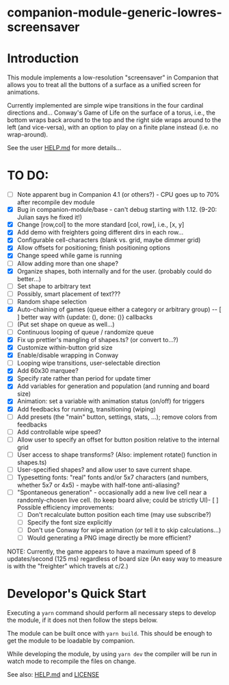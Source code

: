 # companion-module-generic-lowres-screensaver

# Introduction

This module implements a low-resolution "screensaver" in Companion that allows you to treat all the buttons of a
surface as a unified screen for animations.

Currently implemented are simple wipe transitions in the four cardinal directions and...
Conway's Game of Life on the surface of a torus, i.e., the bottom wraps back around to the top and the right side wraps around to the left (and vice-versa), with an option to play on a finite plane instead (i.e. no wrap-around).

See the user [HELP.md](./companion/HELP.md) for more details...

# TO DO:

- [ ] Note apparent bug in Companion 4.1 (or others?) - CPU goes up to 70% after recompile dev module
- [x] Bug in companion-module/base - can't debug starting with 1.12. (9-20: Julian says he fixed it!)
- [x] Change [row,col] to the more standard [col, row], i.e., [x, y]
- [x] Add demo with freighters going different dirs in each row...
- [x] Configurable cell-characters (blank vs. grid, maybe dimmer grid)
- [x] Allow offsets for positioning; finish positioning options
- [x] Change speed while game is running
- [ ] Allow adding more than one shape?
- [x] Organize shapes, both internally and for the user. (probably could do better...)
- [ ] Set shape to arbitrary text
- [ ] Possibly, smart placement of text???
- [ ] Random shape selection
- [x] Auto-chaining of games (queue either a category or arbitrary group)
      -- [ ] better way with {update: (), done: ()} callbacks
- [ ] (Put set shape on queue as well...)
- [ ] Continuous looping of queue / randomize queue
- [x] Fix up prettier's mangling of shapes.ts? (or convert to...?)
- [x] Customize within-button grid size
- [x] Enable/disable wrapping in Conway
- [ ] Looping wipe transitions, user-selectable direction
- [x] Add 60x30 marquee?
- [x] Specify rate rather than period for update timer
- [x] Add variables for generation and population (and running and board size)
- [x] Animation: set a variable with animation status (on/off) for triggers
- [x] Add feedbacks for running, transitioning (wiping)
- [ ] Add presets (the "main" button, settings, stats, ...); remove colors from feedbacks
- [ ] Add controllable wipe speed?
- [ ] Allow user to specify an offset for button position relative to the internal grid
- [ ] User access to shape transforms? (Also: implement rotate() function in shapes.ts)
- [ ] User-specified shapes? and allow user to save current shape.
- [ ] Typesetting fonts: "real" fonts and/or 5x7 characters (and numbers, whether 5x7 or 4x5) - maybe with half-tone anti-aliasing?
- [ ] "Spontaneous generation" - occasionally add a new live cell near a randomly-chosen live cell. (to keep board alive; could be strictly UI)- [ ] Possible efficiency improvements:
  - [ ] Don't recalculate button position each time (may use subscribe?)
  - [ ] Specify the font size explicitly
  - [ ] Don't use Conway for wipe animation (or tell it to skip calculations...)
  - [ ] Would generating a PNG image directly be more efficient?

NOTE: Currently, the game appears to have a maximum speed of 8 updates/second (125 ms) regardless of board size
(An easy way to measure is with the "freighter" which travels at c/2.)

# Developor's Quick Start

Executing a `yarn` command should perform all necessary steps to develop the module, if it does not then follow the steps below.

The module can be built once with `yarn build`. This should be enough to get the module to be loadable by companion.

While developing the module, by using `yarn dev` the compiler will be run in watch mode to recompile the files on change.

See also: [HELP.md](./companion/HELP.md) and [LICENSE](./LICENSE)
